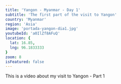 ```yaml
---
title: 'Yangon - Myanmar - Day 1'
subtitle: 'The first part of the visit to Yangon'
country: 'Myanmar'
region: 'Asia'
image: 'portada-yangon-dia1.jpg'
youtubeId: 'a0IlZf8AFuQ'
location: {
  lat: 16.85,
  lng: 96.1833333
}
zoom: 8
isFeatured: false
---
```


This is a video about my visit to Yangon - Part 1